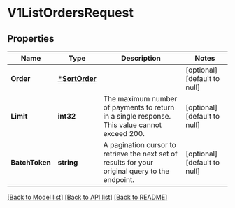 # V1ListOrdersRequest

## Properties
Name | Type | Description | Notes
------------ | ------------- | ------------- | -------------
**Order** | [***SortOrder**](SortOrder.md) |  | [optional] [default to null]
**Limit** | **int32** | The maximum number of payments to return in a single response. This value cannot exceed 200. | [optional] [default to null]
**BatchToken** | **string** | A pagination cursor to retrieve the next set of results for your original query to the endpoint. | [optional] [default to null]

[[Back to Model list]](../README.md#documentation-for-models) [[Back to API list]](../README.md#documentation-for-api-endpoints) [[Back to README]](../README.md)

